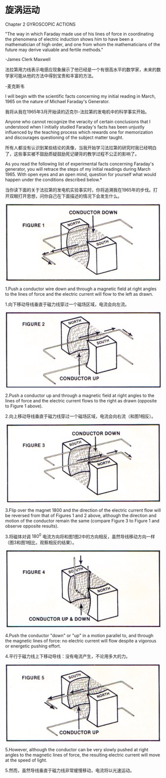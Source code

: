 # 旋涡运动

Chapter 2 GYROSCOPIC ACTIONS

"The way in which Faraday made use of his lines of force in coordinating the phenomena of electric induction shows him to have been a mathematician of high order, and one from whom the mathematicians of the future may derive valuable and fertile methods."

-James Clerk Maxwell

法拉第用力线表示电感应现象展示了他已经是一个有很高水平的数学家，未来的数学家可能从他的方法中得到宝贵和丰富的方法。

-麦克斯韦

I will begin with the scientific facts concerning my initial reading in March, 1965 on the nature of Michael Faraday's Generator.

我将从我在1965年3月开始读的迈克尔-法拉第的发电机中的科学事实开始。

Anyone who cannot recognize the veracity of certain conclusions that I understood when I initially studied Faraday's facts has been unjustly influenced by the teaching process which rewards one for memorization and discourages questioning of the subject matter taught.

所有人都没有认识到某些结论的真像，当我开始学习法拉第的研究时我已经明白了，这些事实被不鼓励质疑鼓励死记硬背的教学过程不公正的影响了。

As you read the following list of experimental facts concerning Faraday's generator, you will retrace the steps of my initial readings during March 1965. With open eyes and an open mind, question for yourself what would happen under the conditions described below.*

当你读下面的关于法拉第的发电机实验事实时，你将追溯我在1965年的步伐。打开双眼打开思想，问你自己在下面描述的情况下会发生什么。

![](assets/f1.png)

1.Push a conductor wire down and through a magnetic field at right angles to the lines of force and the electric current will flow to the left as drawn.

1.向下移动导线垂直于磁力线穿过一个磁场区域，电流会向左流。


![](assets/f2.png)

2.Push a conductor up and through a magnetic field at right angles to the lines of force and the electric current flows to the right as drawn (opposite to Figure 1 above).

2.向上移动导线垂直于磁力线穿过一个磁场区域，电流会向右流（和图1相反）。

![](assets/f3.png)

3.Flip over the magnet 1800 and the direction of the electric current flow will be reversed from that of Figures 1 and 2 above, although the direction and motion of the conductor remain the same (compare Figure 3 to Figure 1 and observe opposite results).

3.将磁体对调 $180^0$ 电流方向将和图1图2中的方向相反，虽然导线移动方向一样（图3和图1相比，观察相反的结果）。

![](assets/f4.png)

4.Push the conductor "down" or "up" in a motion parallel to, and through the magnetic lines of force: no electric current will flow despite a vigorous or energetic pushing effort.

4.平行于磁力线上下移动导线：没有电流产生，不论用多大的力。

![](assets/f5.png)

5.However, although the conductor can be very slowly pushed at right angles to the magnetic lines of force, the resulting electric current will move at the speed of light.

5.然而，虽然导线垂直于磁力线非常缓慢移动，电流将以光速运动。

